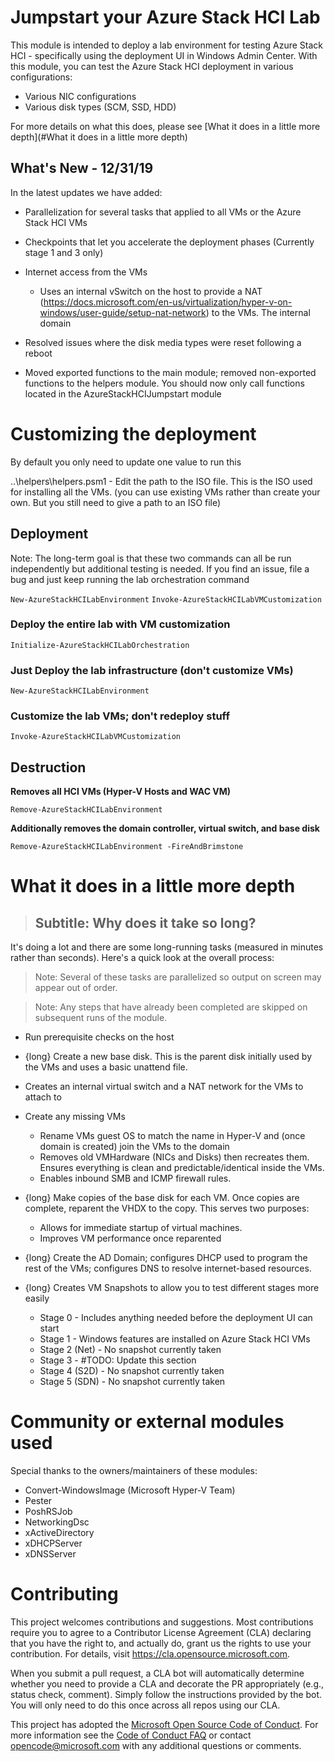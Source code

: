 # Jumpstart your Azure Stack HCI Lab

This module is intended to deploy a lab environment for testing Azure Stack HCI - specifically using the deployment UI in Windows Admin Center. With this module, you can test the Azure Stack HCI deployment in various configurations:

- Various NIC configurations
- Various disk types (SCM, SSD, HDD)

For more details on what this does, please see [What it does in a little more depth](#What it does in a little more depth)


## What's New - 12/31/19

In the latest updates we have added:

- Parallelization for several tasks that applied to all VMs or the Azure Stack HCI VMs

- Checkpoints that let you accelerate the deployment phases (Currently stage 1 and 3 only)

- Internet access from the VMs
    - Uses an internal vSwitch on the host to provide a NAT (https://docs.microsoft.com/en-us/virtualization/hyper-v-on-windows/user-guide/setup-nat-network) to the VMs.
    The internal domain

- Resolved issues where the disk media types were reset following a reboot

- Moved exported functions to the main module; removed non-exported functions to the helpers module. You should now only call functions located in the AzureStackHCIJumpstart module


# Customizing the deployment

By default you only need to update one value to run this

..\helpers\helpers.psm1 - Edit the path to the ISO file. This is the ISO used for installing all the VMs. (you can use existing VMs rather than create your own. But you still need to give a path to an ISO file)

## Deployment

Note: The long-term goal is that these two commands can all be run independently but additional testing is needed. If you find an issue, file a bug and just keep running the lab orchestration command

```New-AzureStackHCILabEnvironment```
```Invoke-AzureStackHCILabVMCustomization```

### Deploy the entire lab with VM customization

```Initialize-AzureStackHCILabOrchestration```

### Just Deploy the lab infrastructure (don't customize VMs)

```New-AzureStackHCILabEnvironment```

### Customize the lab VMs; don't redeploy stuff

```Invoke-AzureStackHCILabVMCustomization```

## Destruction

**Removes all HCI VMs (Hyper-V Hosts and WAC VM)**

```Remove-AzureStackHCILabEnvironment```

**Additionally removes the domain controller, virtual switch, and base disk**

```Remove-AzureStackHCILabEnvironment -FireAndBrimstone```

# What it does in a little more depth

> ## Subtitle: Why does it take so long?

It's doing a lot and there are some long-running tasks (measured in minutes rather than seconds). Here's a quick look at the overall process:

> Note: Several of these tasks are parallelized so output on screen may appear out of order.

> Note: Any steps that have already been completed are skipped on subsequent runs of the module.

- Run prerequisite checks on the host

- {long} Create a new base disk. This is the parent disk initially used by the VMs and uses a basic unattend file.

- Creates an internal virtual switch and a NAT network for the VMs to attach to

- Create any missing VMs

    - Rename VMs guest OS to match the name in Hyper-V and (once domain is created) join the VMs to the domain
    - Removes old VMHardware (NICs and Disks) then recreates them. Ensures everything is clean and predictable/identical inside the VMs.
    - Enables inbound SMB and ICMP firewall rules.

- {long} Make copies of the base disk for each VM. Once copies are complete, reparent the VHDX to the copy. This serves two purposes:

    - Allows for immediate startup of virtual machines.
    - Improves VM performance once reparented

- {long} Create the AD Domain; configures DHCP used to program the rest of the VMs; configures DNS to resolve internet-based resources.

- {long} Creates VM Snapshots to allow you to test different stages more easily
    - Stage 0 - Includes anything needed before the deployment UI can start
    - Stage 1 - Windows features are installed on Azure Stack HCI VMs
    - Stage 2 (Net) - No snapshot currently taken
    - Stage 3       - #TODO: Update this section
    - Stage 4 (S2D) - No snapshot currently taken
    - Stage 5 (SDN) - No snapshot currently taken

# Community or external modules used

Special thanks to the owners/maintainers of these modules:

- Convert-WindowsImage (Microsoft Hyper-V Team)
- Pester
- PoshRSJob
- NetworkingDsc
- xActiveDirectory
- xDHCPServer
- xDNSServer

# Contributing

This project welcomes contributions and suggestions.  Most contributions require you to agree to a
Contributor License Agreement (CLA) declaring that you have the right to, and actually do, grant us
the rights to use your contribution. For details, visit https://cla.opensource.microsoft.com.

When you submit a pull request, a CLA bot will automatically determine whether you need to provide
a CLA and decorate the PR appropriately (e.g., status check, comment). Simply follow the instructions
provided by the bot. You will only need to do this once across all repos using our CLA.

This project has adopted the [Microsoft Open Source Code of Conduct](https://opensource.microsoft.com/codeofconduct/).
For more information see the [Code of Conduct FAQ](https://opensource.microsoft.com/codeofconduct/faq/) or
contact [opencode@microsoft.com](mailto:opencode@microsoft.com) with any additional questions or comments.
